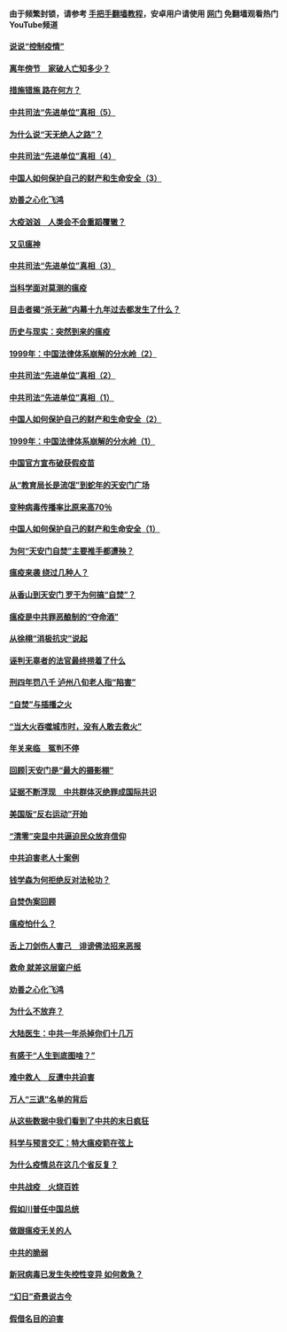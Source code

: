 #### 由于频繁封锁，请参考 [手把手翻墙教程](https://github.com/gfw-breaker/guides/wiki/)，安卓用户请使用 [网门](https://github.com/gfw-breaker/nogfw/blob/master/dl.md?t=02171100) 免翻墙观看热门YouTube频道 

#### [说说“控制疫情”](../pages/19/420831.md?t=02171100) 

#### [离年傍节　家破人亡知多少？](../pages/19/420563.md?t=02171100) 

#### [措施错施  路在何方？](../pages/19/420076.md?t=02171100) 

#### [中共司法“先进单位”真相（5）](../pages/19/419453.md?t=02171100) 

#### [为什么说“天无绝人之路”？](../pages/19/419618.md?t=02171100) 

#### [中共司法“先进单位”真相（4）](../pages/19/419452.md?t=02171100) 

#### [中国人如何保护自己的财产和生命安全（3）](../pages/19/419405.md?t=02171100) 

#### [劝善之心化飞鸿](../pages/19/418758.md?t=02171100) 

#### [大疫汹汹　人类会不会重蹈覆辙？](../pages/19/419691.md?t=02171100) 

#### [又见瘟神](../pages/19/419225.md?t=02171100) 

#### [中共司法“先进单位”真相（3）](../pages/19/419451.md?t=02171100) 

#### [当科学面对莫测的瘟疫](../pages/19/419625.md?t=02171100) 

#### [目击者揭“杀无赦”内幕十九年过去都发生了什么？](../pages/19/419617.md?t=02171100) 

#### [历史与现实：突然到来的瘟疫](../pages/19/419619.md?t=02171100) 

#### [1999年：中国法律体系崩解的分水岭（2）](../pages/19/419455.md?t=02171100) 

#### [中共司法“先进单位”真相（2）](../pages/19/419450.md?t=02171100) 

#### [中共司法“先进单位”真相（1）](../pages/19/419449.md?t=02171100) 

#### [中国人如何保护自己的财产和生命安全（2）](../pages/19/419404.md?t=02171100) 

#### [1999年：中国法律体系崩解的分水岭（1）](../pages/19/419454.md?t=02171100) 

#### [中国官方宣布破获假疫苗](../pages/19/419504.md?t=02171100) 

#### [从“教育局长是流氓”到蛇年的天安门广场](../pages/19/419470.md?t=02171100) 

#### [变种病毒传播率比原来高70％](../pages/19/419456.md?t=02171100) 

#### [中国人如何保护自己的财产和生命安全（1）](../pages/19/419403.md?t=02171100) 

#### [为何“天安门自焚”主要推手都遭殃？](../pages/19/419348.md?t=02171100) 

#### [瘟疫来袭 绕过几种人？](../pages/19/419349.md?t=02171100) 

#### [从香山到天安门 罗干为何搞“自焚”？](../pages/19/419270.md?t=02171100) 

#### [瘟疫是中共罪恶酿制的“夺命酒”](../pages/19/419223.md?t=02171100) 

#### [从徐栩“消极抗灾”说起](../pages/19/419224.md?t=02171100) 

#### [诬判无辜者的法官最终捞着了什么](../pages/19/419268.md?t=02171100) 

#### [刑四年罚八千 泸州八旬老人指“陷害”](../pages/19/419232.md?t=02171100) 

#### [“自焚”与插播之火](../pages/19/419226.md?t=02171100) 

#### [“当大火吞噬城市时，没有人敢去救火”](../pages/19/419077.md?t=02171100) 

#### [年关来临　冤判不停](../pages/19/419093.md?t=02171100) 

#### [回顾|天安门是“最大的摄影棚”](../pages/19/380866.md?t=02171100) 

#### [证据不断浮现　中共群体灭绝罪成国际共识](../pages/19/419031.md?t=02171100) 

#### [美国版“反右运动”开始](../pages/19/419030.md?t=02171100) 

#### [“清零”突显中共逼迫民众放弃信仰](../pages/19/418995.md?t=02171100) 

#### [中共迫害老人十案例](../pages/19/418831.md?t=02171100) 

#### [钱学森为何拒绝反对法轮功？](../pages/19/418905.md?t=02171100) 

#### [自焚伪案回顾](../pages/19/418799.md?t=02171100) 

#### [瘟疫怕什么？](../pages/19/418800.md?t=02171100) 

#### [舌上刀剑伤人害己　诽谤佛法招来恶报](../pages/19/418731.md?t=02171100) 

#### [救命 就差这层窗户纸](../pages/19/418706.md?t=02171100) 

#### [劝善之心化飞鸿](../pages/19/416766.md?t=02171100) 

#### [为什么不放弃？](../pages/19/418691.md?t=02171100) 

#### [大陆医生：中共一年杀掉你们十几万](../pages/19/418670.md?t=02171100) 

#### [有感于“人生到底图啥？”](../pages/19/418624.md?t=02171100) 

#### [难中救人　反遭中共迫害](../pages/19/418414.md?t=02171100) 

#### [万人“三退”名单的背后](../pages/19/418505.md?t=02171100) 

#### [从这些数据中我们看到了中共的末日疯狂](../pages/19/418420.md?t=02171100) 

#### [科学与预言交汇：特大瘟疫箭在弦上](../pages/19/418266.md?t=02171100) 

#### [为什么疫情总在这几个省反复？](../pages/19/418219.md?t=02171100) 

#### [中共战疫　火烧百姓](../pages/19/418220.md?t=02171100) 

#### [假如川普任中国总统](../pages/19/418174.md?t=02171100) 

#### [做跟瘟疫无关的人](../pages/19/418171.md?t=02171100) 

#### [中共的脆弱](../pages/19/418196.md?t=02171100) 

#### [新冠病毒已发生失控性变异 如何救急？](../pages/19/418032.md?t=02171100) 

#### [“幻日”奇景说古今](../pages/19/418033.md?t=02171100) 

#### [假借名目的迫害](../pages/19/418055.md?t=02171100) 


